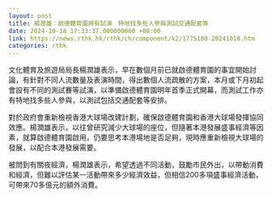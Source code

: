 ```yaml
---
layout: post
title: 楊潤雄：啟德體育園將有試演　特地找多些人參與測試交通配套等
date: 2024-10-18 17:33:37.000000000 +08:00
link: https://news.rthk.hk/rthk/ch/component/k2/1775180-20241018.htm
categories: rthk
---
```


文化體育及旅遊局局長楊潤雄表示，早在數個月前已就啟德體育園的事宜開始討論，有針對不同人流數量及表演時間，得出數個人流疏散的方案，本月或下月初起會設有不同的測試賽等試演，以準備啟德體育園明年首季正式開幕，而測試工作亦有特地找多些人參與，以測試包括交通配套等安排。

對於政府會重新檢視香港大球場改建計劃，確保啟德體育園和香港大球場發揮協同效應。楊潤雄表示，以往曾研究減少大球場的座位，但隨著本港發展盛事經濟等因素，就算啟德體育園啟用，仍要思考本港場地是否足夠，現時應重新檢視大球場的發展，以配合本港發展需要。

被問到有關夜經濟，楊潤雄表示，希望透過不同活動，鼓勵市民外出，以帶動消費和經濟，但難以評估某一活動帶來多少經濟效益，但相信200多項盛事經濟活動，可帶來70多億元的額外消費。
